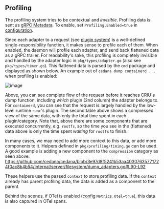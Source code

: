 ## Profiling

The profiling system tries to be contextual and _invisible_. Profiling data is sent as [gRPC Metadata](https://grpc.io/docs/guides/metadata/). To enable, set `Profiling.Enabled=true` in [configuration](../configuration.md).

Since each adapter to a request (see [plugin system](#plugin-system)) is a well-defined single-responsibility function, it makes sense to profile each of them. When enabled, the daemon will profile each adapter, and send back flattened data as a gRPC trailer. For readability's sake, this profiling is completely invisible and handled by the adapter logic in `pkg/types/adapter.go` (also see `pkg/types/timer.go`). This flattened data is parsed by the `cmd` package and displayed as shown below. An example out of `cedana dump containerd ...` when profiling is enabled:

![image](https://github.com/user-attachments/assets/977a5423-e4d3-423e-89af-653c72bfce03)

Above, you can see complete flow of the request before it reaches CRIU's dump function, including _which_ plugin (2nd column) the adapter belongs to. For `containerd`, you can see that the request is largely handled by the low-level runtime `runc`'s plugin. The second table above shows a compressed view of the same data, with only the total time spent in each plugin/category. Note that, above there are some components that are executed concurrently, e.g. `rootfs`, so the time you see in the (flattened) data above is only the time spent _waiting_ for `rootfs` to finish.

In many cases, we may need to add more context to this data, or add more components to it. Helpers defined in `pkg/profiling/timing.go` can be used. A good example is adding a new component to the `compression` category as seen above: https://github.com/cedana/cedana/blob/3e97d8f5241b53aa40307635771724f0ac8b4b54/internal/server/filesystem/dump_adapters.go#L90-L92

These helpers use the passed `context` to store profiling data. If the `context` already has parent profiling data, the data is added as a component to the parent.

Behind the scenes, if OTel is enabled ([config](../configuration.md) `Metrics.Otel=true`), this data is also captured in OTel spans.


